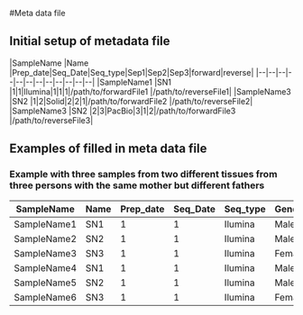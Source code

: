#Meta data file 

## Initial setup of metadata file

|SampleName     |Name  |Prep_date|Seq_Date|Seq_type|Sep1|Sep2|Sep3|forward|reverse|
|--|--|--|--|--|--|--|--|--|--|--|--|
|SampleName1     |SN1 |1|1|Ilumina|1|1|1|/path/to/forwardFile1 |/path/to/reverseFile1|
|SampleName3     |SN2 |1|2|Solid|2|2|1|/path/to/forwardFile2 |/path/to/reverseFile2|
|SampleName3     |SN2 |2|3|PacBio|3|1|2|/path/to/forwardFile3 |/path/to/reverseFile3|

## Examples of filled in meta data file



### Example with three samples from two different tissues from three persons with the same mother but different fathers

|SampleName|Name|Prep_date|Seq_Date|Seq_type|Gender|Individual|Mother|Father|Operation_date|Tissue|weight|forward|reverse|	
|----------|----|---------|--------|--------|------|----------|------|------|--------------|------|------|------|------|	
|SampleName1 |SN1 |1       |1      |Ilumina |Male |1| 1|1|1|Tissue1 |86.7 |/path/to/forwardFile1 |/path/to/reverseFile1|
|SampleName2 |SN2 |1       |1      |Ilumina |Male |2| 1|2|2|Tissue1 |88.7 |/path/to/forwardFile2 |/path/to/reverseFile2|
|SampleName3 |SN3 |1       |1      |Ilumina |Female |3| 1|1|3|Tissue1 |74.7 |/path/to/forwardFile3 |/path/to/reverseFile3|
|SampleName4 |SN1 |1       |1      |Ilumina |Male |1| 1|1|1|Tissue2 |86.7 |/path/to/forwardFile4 |/path/to/reverseFile4|
|SampleName5 |SN2 |1       |1      |Ilumina |Male |2| 1|2|2|Tissue2 |88.7 |/path/to/forwardFile5 |/path/to/reverseFile5|
|SampleName6 |SN3 |1       |1      |Ilumina |Female |3| 1|1|3|Tissue2 |74.7 |/path/to/forwardFile6 |/path/to/reverseFile6|




